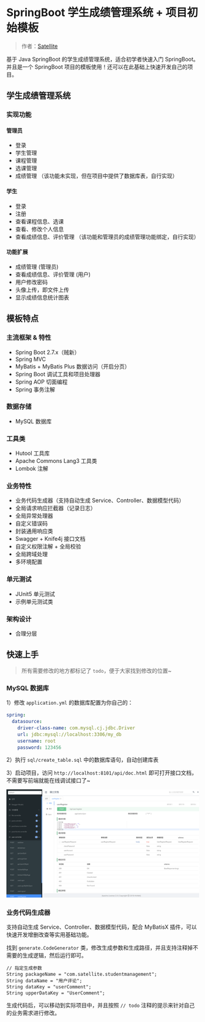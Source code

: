 # SpringBoot 学生成绩管理系统 + 项目初始模板

> 作者：[Satellite](https://github.com/Satellite2426)

基于 Java SpringBoot 的学生成绩管理系统，适合初学者快速入门 SpringBoot。
并且是一个 SpringBoot 项目的模板使用！还可以在此基础上快速开发自己的项目。



## 学生成绩管理系统

### 实现功能

#### 管理员
- 登录
- 学生管理
- 课程管理
- 选课管理
- 成绩管理 （该功能未实现，但在项目中提供了数据库表，自行实现）

#### 学生
- 登录
- 注册
- 查看课程信息、选课
- 查看、修改个人信息
- 查看成绩信息、评价管理 （该功能和管理员的成绩管理功能绑定，自行实现）

#### 功能扩展
- 成绩管理 (管理员)
- 查看成绩信息、评价管理 (用户)
- 用户修改密码
- 头像上传，即文件上传
- 显示成绩信息统计图表



## 模板特点

### 主流框架 & 特性

- Spring Boot 2.7.x（贼新）
- Spring MVC
- MyBatis + MyBatis Plus 数据访问（开启分页）
- Spring Boot 调试工具和项目处理器
- Spring AOP 切面编程
- Spring 事务注解

### 数据存储

- MySQL 数据库

### 工具类

- Hutool 工具库
- Apache Commons Lang3 工具类
- Lombok 注解

### 业务特性

- 业务代码生成器（支持自动生成 Service、Controller、数据模型代码）
- 全局请求响应拦截器（记录日志）
- 全局异常处理器
- 自定义错误码
- 封装通用响应类
- Swagger + Knife4j 接口文档
- 自定义权限注解 + 全局校验
- 全局跨域处理
- 多环境配置



### 单元测试

- JUnit5 单元测试
- 示例单元测试类

### 架构设计

- 合理分层


## 快速上手

> 所有需要修改的地方都标记了 `todo`，便于大家找到修改的位置~

### MySQL 数据库

1）修改 `application.yml` 的数据库配置为你自己的：

```yml
spring:
  datasource:
    driver-class-name: com.mysql.cj.jdbc.Driver
    url: jdbc:mysql://localhost:3306/my_db
    username: root
    password: 123456
```

2）执行 `sql/create_table.sql` 中的数据库语句，自动创建库表

3）启动项目，访问 `http://localhost:8101/api/doc.html` 即可打开接口文档，不需要写前端就能在线调试接口了~

![](doc/swagger.png)



### 业务代码生成器

支持自动生成 Service、Controller、数据模型代码，配合 MyBatisX 插件，可以快速开发增删改查等实用基础功能。

找到 `generate.CodeGenerator` 类，修改生成参数和生成路径，并且支持注释掉不需要的生成逻辑，然后运行即可。

```
// 指定生成参数
String packageName = "com.satellite.studentmanagement";
String dataName = "用户评论";
String dataKey = "userComment";
String upperDataKey = "UserComment";
```

生成代码后，可以移动到实际项目中，并且按照 `// todo` 注释的提示来针对自己的业务需求进行修改。
